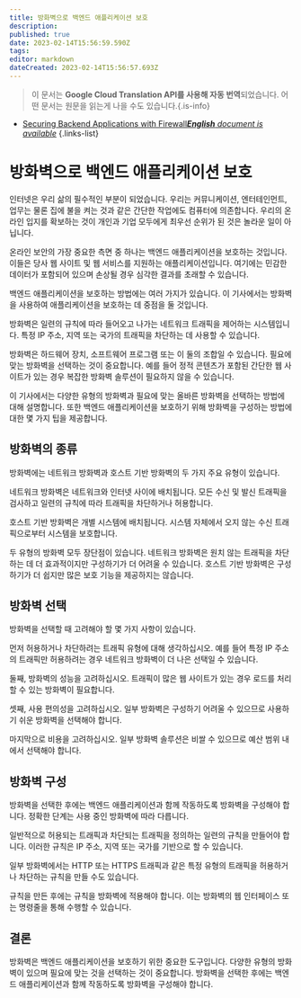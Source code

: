 ```yaml
---
title: 방화벽으로 백엔드 애플리케이션 보호
description: 
published: true
date: 2023-02-14T15:56:59.590Z
tags: 
editor: markdown
dateCreated: 2023-02-14T15:56:57.693Z
---
```


> 이 문서는 **Google Cloud Translation API를 사용해 자동 번역**되었습니다.
어떤 문서는 원문을 읽는게 나을 수도 있습니다.{.is-info}



- [Securing Backend Applications with Firewall***English** document is available*](/en/Knowledge-base/Backend/securing-backend-applications-with-firewall)
{.links-list}


# 방화벽으로 백엔드 애플리케이션 보호

인터넷은 우리 삶의 필수적인 부분이 되었습니다. 우리는 커뮤니케이션, 엔터테인먼트, 업무는 물론 집에 불을 켜는 것과 같은 간단한 작업에도 컴퓨터에 의존합니다. 우리의 온라인 입지를 확보하는 것이 개인과 기업 모두에게 최우선 순위가 된 것은 놀라운 일이 아닙니다.

온라인 보안의 가장 중요한 측면 중 하나는 백엔드 애플리케이션을 보호하는 것입니다. 이들은 당사 웹 사이트 및 웹 서비스를 지원하는 애플리케이션입니다. 여기에는 민감한 데이터가 포함되어 있으며 손상될 경우 심각한 결과를 초래할 수 있습니다.

백엔드 애플리케이션을 보호하는 방법에는 여러 가지가 있습니다. 이 기사에서는 방화벽을 사용하여 애플리케이션을 보호하는 데 중점을 둘 것입니다.

방화벽은 일련의 규칙에 따라 들어오고 나가는 네트워크 트래픽을 제어하는 시스템입니다. 특정 IP 주소, 지역 또는 국가의 트래픽을 차단하는 데 사용할 수 있습니다.

방화벽은 하드웨어 장치, 소프트웨어 프로그램 또는 이 둘의 조합일 수 있습니다. 필요에 맞는 방화벽을 선택하는 것이 중요합니다. 예를 들어 정적 콘텐츠가 포함된 간단한 웹 사이트가 있는 경우 복잡한 방화벽 솔루션이 필요하지 않을 수 있습니다.

이 기사에서는 다양한 유형의 방화벽과 필요에 맞는 올바른 방화벽을 선택하는 방법에 대해 설명합니다. 또한 백엔드 애플리케이션을 보호하기 위해 방화벽을 구성하는 방법에 대한 몇 가지 팁을 제공합니다.

## 방화벽의 종류

방화벽에는 네트워크 방화벽과 호스트 기반 방화벽의 두 가지 주요 유형이 있습니다.

네트워크 방화벽은 네트워크와 인터넷 사이에 배치됩니다. 모든 수신 및 발신 트래픽을 검사하고 일련의 규칙에 따라 트래픽을 차단하거나 허용합니다.

호스트 기반 방화벽은 개별 시스템에 배치됩니다. 시스템 자체에서 오지 않는 수신 트래픽으로부터 시스템을 보호합니다.

두 유형의 방화벽 모두 장단점이 있습니다. 네트워크 방화벽은 원치 않는 트래픽을 차단하는 데 더 효과적이지만 구성하기가 더 어려울 수 있습니다. 호스트 기반 방화벽은 구성하기가 더 쉽지만 많은 보호 기능을 제공하지는 않습니다.

## 방화벽 선택

방화벽을 선택할 때 고려해야 할 몇 가지 사항이 있습니다.

먼저 허용하거나 차단하려는 트래픽 유형에 대해 생각하십시오. 예를 들어 특정 IP 주소의 트래픽만 허용하려는 경우 네트워크 방화벽이 더 나은 선택일 수 있습니다.

둘째, 방화벽의 성능을 고려하십시오. 트래픽이 많은 웹 사이트가 있는 경우 로드를 처리할 수 있는 방화벽이 필요합니다.

셋째, 사용 편의성을 고려하십시오. 일부 방화벽은 구성하기 어려울 수 있으므로 사용하기 쉬운 방화벽을 선택해야 합니다.

마지막으로 비용을 고려하십시오. 일부 방화벽 솔루션은 비쌀 수 있으므로 예산 범위 내에서 선택해야 합니다.

## 방화벽 구성

방화벽을 선택한 후에는 백엔드 애플리케이션과 함께 작동하도록 방화벽을 구성해야 합니다. 정확한 단계는 사용 중인 방화벽에 따라 다릅니다.

일반적으로 허용되는 트래픽과 차단되는 트래픽을 정의하는 일련의 규칙을 만들어야 합니다. 이러한 규칙은 IP 주소, 지역 또는 국가를 기반으로 할 수 있습니다.

일부 방화벽에서는 HTTP 또는 HTTPS 트래픽과 같은 특정 유형의 트래픽을 허용하거나 차단하는 규칙을 만들 수도 있습니다.

규칙을 만든 후에는 규칙을 방화벽에 적용해야 합니다. 이는 방화벽의 웹 인터페이스 또는 명령줄을 통해 수행할 수 있습니다.

## 결론

방화벽은 백엔드 애플리케이션을 보호하기 위한 중요한 도구입니다. 다양한 유형의 방화벽이 있으며 필요에 맞는 것을 선택하는 것이 중요합니다. 방화벽을 선택한 후에는 백엔드 애플리케이션과 함께 작동하도록 방화벽을 구성해야 합니다.